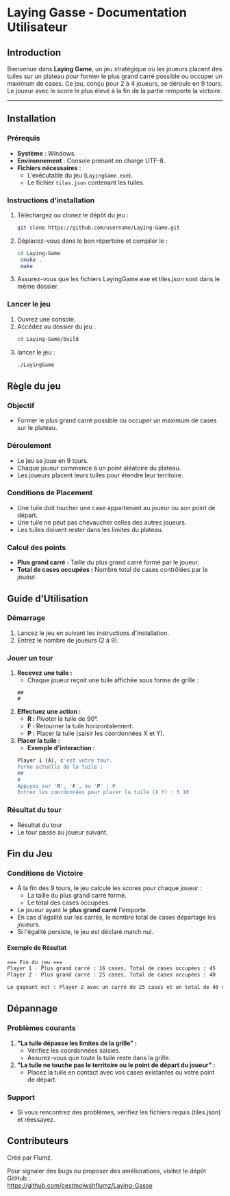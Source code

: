 # **Laying Gasse - Documentation Utilisateur**

## **Introduction**

Bienvenue dans **Laying Game**, un jeu stratégique où les joueurs placent des tuiles sur un plateau pour former le plus grand carré possible ou occuper un maximum de cases. Ce jeu, conçu pour 2 à 4 joueurs, se déroule en 9 tours. Le joueur avec le score le plus élevé à la fin de la partie remporte la victoire.

---

## **Installation**

### **Prérequis**
- **Système** : Windows.
- **Environnement** : Console prenant en charge UTF-8.
- **Fichiers nécessaires** :
    - L'exécutable du jeu (`LayingGame.exe`).
    - Le fichier `tiles.json` contenant les tuiles.

### **Instructions d'installation**
1. Téléchargez ou clonez le dépôt du jeu :
   ```bash
   git clone https://github.com/username/Laying-Game.git
   ```
2. Déplacez-vous dans le bon répertoire et compiler le :
   ```bash
   cd Laying-Game
    cmake .
    make
   ```
3. Assurez-vous que les fichiers LayingGame.exe et tiles.json sont dans le même dossier.

### Lancer le jeu
1. Ouvrez une console.
2. Accédez au dossier du jeu :
    ```bash
    cd Laying-Game/build
    ```
3. lancer le jeu :
    ```bash
    ./LayingGame
    ```
## Règle du jeu
### Objectif

- Former le plus grand carré possible ou occuper un maximum de cases sur le plateau.
### Déroulement
- Le jeu se joue en 9 tours.
- Chaque joueur commence à un point aléatoire du plateau.
- Les joueurs placent leurs tuiles pour étendre leur territoire.
### Conditions de Placement
-  Une tuile doit toucher une case appartenant au joueur ou son point de départ.
- Une tuile ne peut pas chevaucher celles des autres joueurs.
- Les tuiles doivent rester dans les limites du plateau.
### Calcul des points
- <b>Plus grand carré :</b> Taille du plus grand carré formé par le joueur.
- <b>Total de cases occupées :</b> Nombre total de cases contrôlées par le joueur.

## Guide d'Utilisation

### Démarrage
1. Lancez le jeu en suivant les instructions d'installation. 
2. Entrez le nombre de joueurs (2 à 9).

### Jouer un tour
1. <b>Recevez une tuile :</b>
   - Chaque joueur reçoit une tuile affichée sous forme de grille :
    ```shell
    ##
    #
   ```
2. <b>Effectuez une action :</b>
   - <b>R :</b> Pivoter la tuile de 90°.
   - <b>F :</b> Retourner la tuile horizontalement.
   - <b>P :</b> Placer la tuile (saisir les coordonnées X et Y).
3. <b>Placer la tuile :</b>
   - <b>Exemple d'interaction :</b>
   ```bash
   Player 1 (A), c'est votre tour.
   Forme actuelle de la tuile :
   ##
   #
   Appuyez sur 'R', 'F', ou 'P' : P
   Entrez les coordonnées pour placer la tuile (X Y) : 5 10
   ```
### Résultat du tour
- Résultat du tour
- Le tour passe au joueur suivant.
## Fin du Jeu
### Conditions de Victoire

- À la fin des 9 tours, le jeu calcule les scores pour chaque joueur :
  - La taille du plus grand carré formé.
  - Le total des cases occupées.
- Le joueur ayant le <b>plus grand carré</b> l'emporte.
- En cas d'égalité sur les carrés, le nombre total de cases départage les joueurs.
- Si l'égalité persiste, le jeu est déclaré match nul.
#### Exemple de Résultat
```bash
=== Fin du jeu ===
Player 1 - Plus grand carré : 16 cases, Total de cases occupées : 45
Player 2 - Plus grand carré : 25 cases, Total de cases occupées : 40

Le gagnant est : Player 2 avec un carré de 25 cases et un total de 40 cases !
```

## Dépannage
### Problèmes courants
1. <b>"La tuile dépasse les limites de la grille" :</b>
   - Vérifiez les coordonnées saisies.
   - Assurez-vous que toute la tuile reste dans la grille.
2. <b>"La tuile ne touche pas le territoire ou le point de départ du joueur" :</b>
    - Placez la tuile en contact avec vos cases existantes ou votre point de départ.
### Support
- Si vous rencontrez des problèmes, vérifiez les fichiers requis (tiles.json) et réessayez.

## Contributeurs
Créé par Flumz. 

Pour signaler des bugs ou proposer des améliorations, visitez le dépôt GitHub : \
https://github.com/cestmoiwshflumz/Laying-Gasse









